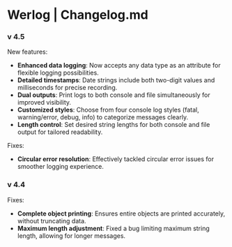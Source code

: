 # Werlog | Changelog.md

### v 4.5
New features:
- **Enhanced data logging**: Now accepts any data type as an attribute for flexible logging possibilities.
- **Detailed timestamps**: Date strings include both two-digit values and milliseconds for precise recording.
- **Dual outputs**: Print logs to both console and file simultaneously for improved visibility.
- **Customized styles**: Choose from four console log styles (fatal, warning/error, debug, info) to categorize messages clearly.
- **Length control**: Set desired string lengths for both console and file output for tailored readability.

Fixes:
- **Circular error resolution**: Effectively tackled circular error issues for smoother logging experience.

### v 4.4
Fixes:
- **Complete object printing**: Ensures entire objects are printed accurately, without truncating data.
- **Maximum length adjustment**: Fixed a bug limiting maximum string length, allowing for longer messages.
